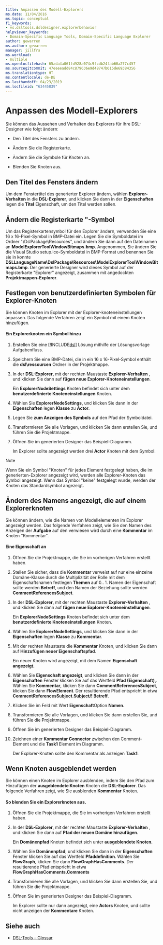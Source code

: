 ```yaml
---
title: Anpassen des Modell-Explorers
ms.date: 11/04/2016
ms.topic: conceptual
f1_keywords:
- vs.dsltools.dsldesigner.explorerbehavior
helpviewer_keywords:
- Domain-Specific Language Tools, Domain-Specific Language Explorer
author: gewarren
ms.author: gewarren
manager: jillfra
ms.workload:
- multiple
ms.openlocfilehash: 65ada4a061fd928a074c9fcdb24fab60a277c457
ms.sourcegitcommit: 47eeeeadd84c879636e9d48747b615de69384356
ms.translationtype: HT
ms.contentlocale: de-DE
ms.lasthandoff: 04/23/2019
ms.locfileid: "63445839"
---
```

# <a name="customizing-the-model-explorer"></a>Anpassen des Modell-Explorers
Sie können das Aussehen und Verhalten des Explorers für Ihre DSL-Designer wie folgt ändern:

- Den Titel des Fensters zu ändern.

- Ändern Sie die Registerkarte.

- Ändern Sie die Symbole für Knoten an.

- Blenden Sie Knoten aus.

## <a name="changing-the-window-title"></a>Den Titel des Fensters ändern
 Um dem Fenstertitel des generierter Explorer ändern, wählen **Explorer-Verhalten** in die **DSL-Explorer**, und klicken Sie dann in der **Eigenschaften** legen die  **Titel** Eigenschaft, um den Titel werden sollen.

## <a name="changing-the-tab-icon"></a>Ändern die Registerkarte "-Symbol
 Um das Registerkartensymbol für den Explorer ändern, verwenden Sie eine 16 x 16-Pixel-Symbol in BMP-Datei ein. Legen Sie die Symboldatei im Ordner "\DslPackage\Resources\", und ändern Sie dann auf den Dateinamen an **ModelExplorerToolWindowBitmaps.bmp**. Angenommen, Sie ändern Sie die Visual Studio setup.ico-Symboldatei in BMP-Format und benennen Sie sie in konnte **DSLLanguageName\DslPackage\Resources\ModelExplorerToolWindowBitmaps.bmp**. Der generierte Designer wird dieses Symbol auf der Registerkarte "Explorer" angezeigt, zusammen mit angedockten **Projektmappen-Explorer**.

## <a name="setting-custom-icons-on-explorer-nodes"></a>Festlegen von benutzerdefinierten Symbolen für Explorer-Knoten
 Sie können Knoten im Explorer mit der Explorer-knoteneinstellungen anpassen. Das folgende Verfahren zeigt ein Symbol mit einem Knoten hinzufügen.

#### <a name="to-add-an-icon-to-an-explorer-node"></a>Ein Explorerknoten ein Symbol hinzu

1. Erstellen Sie eine [!INCLUDE[dsl](../modeling/includes/dsl_md.md)] Lösung mithilfe der Lösungsvorlage Aufgabenfluss.

2. Speichern Sie eine BMP-Datei, die in ein 16 x 16-Pixel-Symbol enthält die **dsl\ressourcen** Ordner in der Projektmappe.

3. In der **DSL-Explorer**, mit der rechten Maustaste **Explorer-Verhalten** , und klicken Sie dann auf **fügen neue Explorer-Knoteneinstellungen**.

    Ein **ExplorerNodeSettings** Knoten befindet sich unter dem **benutzerdefinierte Knoteneinstellungen** Knoten.

4. Wählen Sie **ExplorerNodeSettings**, und klicken Sie dann in der **Eigenschaften** legen **Klasse** zu **Actor**.

5. Legen Sie **zum Anzeigen des Symbols** auf den Pfad der Symboldatei.

6. Transformieren Sie alle Vorlagen, und klicken Sie dann erstellen Sie, und führen Sie die Projektmappe.

7. Öffnen Sie im generierten Designer das Beispiel-Diagramm.

    Im Explorer sollte angezeigt werden drei **Actor** Knoten mit dem Symbol.

> [!NOTE]
> Wenn Sie ein Symbol "Knoten" für jedes Element festgelegt haben, die im generierten-Explorer angezeigt wird, werden alle Explorer-Knoten das Symbol angezeigt. Wenn das Symbol "keine" festgelegt wurde, werden der Knoten das Standardsymbol angezeigt.

## <a name="changing-the-name-displayed-on-an-explorer-node"></a>Ändern des Namens angezeigt, die auf einem Explorerknoten
 Sie können ändern, wie die Namen von Modellelementen im Explorer angezeigt werden. Das folgende Verfahren zeigt, wie Sie den Namen des Anzeigen der **Aufgabe** auf den verwiesen wird durch eine **Kommentar** im Knoten "Kommentar".

#### <a name="to-display-a-property"></a>Eine Eigenschaft an

1. Öffnen Sie die Projektmappe, die Sie im vorherigen Verfahren erstellt haben.

2. Stellen Sie sicher, dass die **Kommentar** verweist auf nur eine einzelne Domäne-Klasse durch die Multiplizität der Rolle mit dem Eigenschaftsnamen festlegen **Themen** auf 0.. 1. Namen der Eigenschaft sollte werden **Betreff**, und den Namen der Beziehung sollte werden **CommentReferencesSubject**.

3. In der **DSL-Explorer**, mit der rechten Maustaste **Explorer-Verhalten** , und klicken Sie dann auf **fügen neue Explorer-Knoteneinstellungen**.

     Ein **ExplorerNodeSettings** Knoten befindet sich unter dem **benutzerdefinierte Knoteneinstellungen** Knoten.

4. Wählen Sie **ExplorerNodeSettings**, und klicken Sie dann in der **Eigenschaften** legen **Klasse** zu **Kommentar**.

5. Mit der rechten Maustaste die **Kommentar** Knoten, und klicken Sie dann auf **Hinzufügen neuer Eigenschaftspfad**.

     Ein neuer Knoten wird angezeigt, mit dem Namen **Eigenschaft angezeigt**.

6. Wählen Sie **Eigenschaft angezeigt**, und klicken Sie dann in der **Eigenschaften** Fenster klicken Sie auf das Wertfeld **Pfad (Eigenschaft),**. Wählen Sie **Kommentar**, klicken Sie dann **CommentReferencesSubject**, klicken Sie dann **FlowElement**. Der resultierende Pfad entspricht in etwa **CommentReferencesSubject.Subject/! Betreff**.

7. Klicken Sie im Feld mit Wert **Eigenschaft**Option **Namen**.

8. Transformieren Sie alle Vorlagen, und klicken Sie dann erstellen Sie, und führen Sie die Projektmappe.

9. Öffnen Sie im generierten Designer das Beispiel-Diagramm.

10. Zeichnen einer **Kommentar Connector** zwischen den Comment-Element und die **Task1** Element im Diagramm.

     Der Explorer-Knoten sollte den Kommentar als anzeigen **Task1**.

## <a name="hiding-nodes"></a>Wenn Knoten ausgeblendet werden
 Sie können einen Knoten im Explorer ausblenden, indem Sie den Pfad zum Hinzufügen der **ausgeblendete Knoten** Knoten die **DSL-Explorer**. Das folgende Verfahren zeigt, wie Sie ausblenden **Kommentar** Knoten.

#### <a name="to-hide-an-explorer-node"></a>So blenden Sie ein Explorerknoten aus.

1. Öffnen Sie die Projektmappe, die Sie im vorherigen Verfahren erstellt haben.

2. In der **DSL-Explorer**, mit der rechten Maustaste **Explorer-Verhalten** , und klicken Sie dann auf **Pfad der neuen Domäne hinzufügen**.

     Ein **Domänenpfad** Knoten befindet sich unter **ausgeblendete Knoten**.

3. Wählen Sie **Domänenpfad**, und klicken Sie dann in der **Eigenschaften** Fenster klicken Sie auf das Wertfeld **Pfaddefinition**. Wählen Sie **FlowGraph**, klicken Sie dann **FlowGraphHasComments**. Der resultierende Pfad entspricht in etwa **FlowGraphHasComments.Comments**

4. Transformieren Sie alle Vorlagen, und klicken Sie dann erstellen Sie, und führen Sie die Projektmappe.

5. Öffnen Sie im generierten Designer das Beispiel-Diagramm.

     Im Explorer sollte nur dann angezeigt, eine **Actors** Knoten, und sollte nicht anzeigen der **Kommentare** Knoten.

## <a name="see-also"></a>Siehe auch

- [DSL-Tools – Glossar](https://msdn.microsoft.com/ca5e84cb-a315-465c-be24-76aa3df276aa)